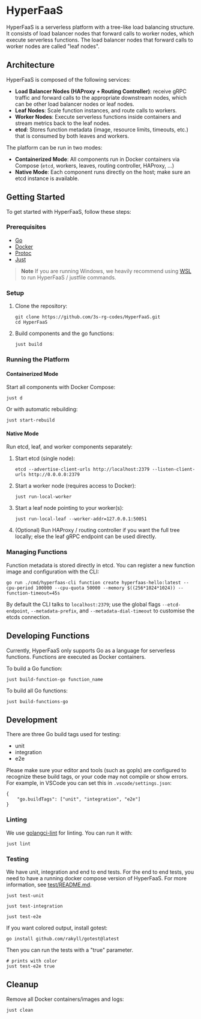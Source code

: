 # HyperFaaS

HyperFaaS is a serverless platform with a tree-like load balancing structure. It consists of load balancer nodes that forward calls to worker nodes, which execute serverless functions.
The load balancer nodes that forward calls to worker nodes are called "leaf nodes".
## Architecture

HyperFaaS is composed of the following services:

- **Load Balancer Nodes (HAProxy + Routing Controller)**: receive gRPC traffic and forward calls to the appropriate downstream nodes, which can be other load balancer nodes or leaf nodes.
- **Leaf Nodes**: Scale function instances, and route calls to workers.
- **Worker Nodes**: Execute serverless functions inside containers and stream metrics back to the leaf nodes.
- **etcd**: Stores function metadata (image, resource limits, timeouts, etc.) that is consumed by both leaves and workers.

The platform can be run in two modes:
- **Containerized Mode**: All components run in Docker containers via Compose (`etcd`, workers, leaves, routing controller, HAProxy, ...)
- **Native Mode**: Each component runs directly on the host; make sure an etcd instance is available.



## Getting Started
To get started with HyperFaaS, follow these steps:

### Prerequisites

- [Go](https://go.dev/doc/install)
- [Docker](https://docs.docker.com/get-docker/)
- [Protoc](https://protobuf.dev/installation/)
- [Just](https://github.com/casey/just?tab=readme-ov-file#installation)

> **Note**
> If you are running Windows, we heavily recommend using [WSL](https://learn.microsoft.com/en-us/windows/wsl/install) to run HyperFaaS / justfile commands.
### Setup

1. Clone the repository:
   ```
   git clone https://github.com/3s-rg-codes/HyperFaaS.git
   cd HyperFaaS
   ```

2. Build components and the go functions:
   ```
   just build
   ```

### Running the Platform

#### Containerized Mode

Start all components with Docker Compose:
```
just d
```

Or with automatic rebuilding:
```
just start-rebuild
```

#### Native Mode

Run etcd, leaf, and worker components separately:

1. Start etcd (single node):
   ```
   etcd --advertise-client-urls http://localhost:2379 --listen-client-urls http://0.0.0.0:2379
   ```

2. Start a worker node (requires access to Docker):
   ```
   just run-local-worker
   ```

3. Start a leaf node pointing to your worker(s):
   ```
   just run-local-leaf --worker-addr=127.0.0.1:50051
   ```

4. (Optional) Run HAProxy / routing controller if you want the full tree locally; else the leaf gRPC endpoint can be used directly.

### Managing Functions

Function metadata is stored directly in etcd. You can register a new function image and configuration with the CLI:

```
go run ./cmd/hyperfaas-cli function create hyperfaas-hello:latest --cpu-period 100000 --cpu-quota 50000 --memory $((256*1024*1024)) --function-timeout=45s
```

By default the CLI talks to `localhost:2379`; use the global flags `--etcd-endpoint`, `--metadata-prefix`, and `--metadata-dial-timeout` to customise the etcds connection.

## Developing Functions

Currently, HyperFaaS only supports Go as a language for serverless functions. Functions are executed as Docker containers.

To build a Go function:
```
just build-function-go function_name
```

To build all Go functions:
```
just build-functions-go
```
## Development
There are three Go build tags used for testing:
- unit
- integration
- e2e

Please make sure your editor and tools (such as gopls) are configured to recognize these build tags, or your code may not compile or show errors. For example, in VSCode you can set this in `.vscode/settings.json`:

```
{
    "go.buildTags": ["unit", "integration", "e2e"]
}
```

### Linting

We use [golangci-lint](https://golangci-lint.run/) for linting.
You can run it with:
```
just lint
```


### Testing
We have unit, integration and end to end tests.
For the end to end tests, you need to have a running docker compose version of HyperFaaS.
For more information, see [test/README.md](test/README.md).
```
just test-unit

just test-integration

just test-e2e
```
If you want colored output, install gotest:
```
go install github.com/rakyll/gotest@latest
```

Then you can run the tests with a "true" parameter.
```
# prints with color
just test-e2e true
```


## Cleanup

Remove all Docker containers/images and logs:
```
just clean
```
